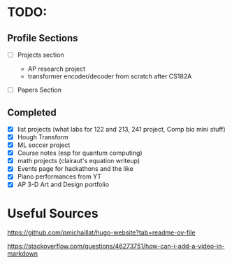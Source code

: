 # TODO:
## Profile Sections
- [ ] Projects section
  - AP research project
  - transformer encoder/decoder from scratch after CS182A
  


- [ ] Papers Section

## Completed
- [X] list projects (what labs for 122 and 213, 241 project, Comp bio mini stuff)
- [X] Hough Transform
- [X] ML soccer project
- [X] Course notes (esp for quantum computing)
- [X] math projects (clairaut's equation writeup)
- [X] Events page for hackathons and the like
- [X] Piano performances from YT
- [X] AP 3-D Art and Design portfolio

# Useful Sources
https://github.com/pmichaillat/hugo-website?tab=readme-ov-file

https://stackoverflow.com/questions/46273751/how-can-i-add-a-video-in-markdown